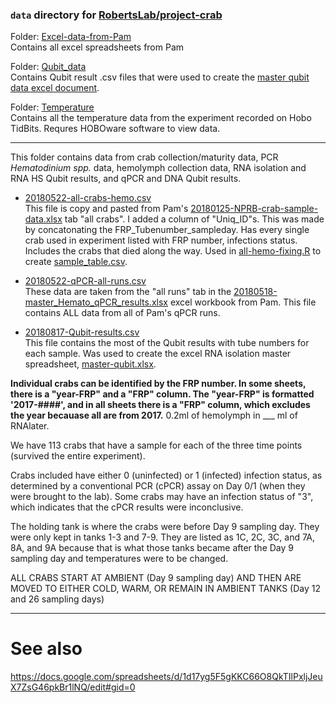 ### `data` directory for [RobertsLab/project-crab](https://github.com/RobertsLab/project-crab)

Folder: [Excel-data-from-Pam](https://github.com/RobertsLab/project-crab/tree/master/data/Excel-data-from-Pam)     
Contains all excel spreadsheets from Pam

Folder: [Qubit_data](https://github.com/RobertsLab/project-crab/tree/master/data/Qubit_data)   
Contains Qubit result .csv files that were used to create the [master qubit data excel document](https://github.com/RobertsLab/project-crab/blob/master/analyses/master-qubit.xlsx). 

Folder: [Temperature](https://github.com/RobertsLab/project-crab/tree/master/data/Temperature)    
Contains all the temperature data from the experiment recorded on Hobo TidBits. Requres HOBOware software to view data. 

---

This folder contains data from crab collection/maturity data, PCR *Hematodinium spp.* data, hemolymph collection data, RNA isolation and RNA HS Qubit results, and qPCR and DNA Qubit results.

- [20180522-all-crabs-hemo.csv](https://raw.githubusercontent.com/RobertsLab/project-crab/master/data/20180522-master-all-crabs-hemo.csv)     
This file is copy and pasted from Pam's [20180125-NPRB-crab-sample-data.xlsx](https://github.com/RobertsLab/project-crab/blob/master/data/20180125-NPRB-crab-sample-data.xlsx) tab "all crabs". I added a column of "Uniq_ID"s. This was made by concatonating the FRP_Tubenumber_sampleday. Has every single crab used in experiment listed with FRP number, infections status. Includes the crabs that died along the way. Used in [all-hemo-fixing.R](https://github.com/RobertsLab/project-crab/blob/master/scripts/all-hemo-fixing.R) to create [sample_table.csv](https://github.com/RobertsLab/project-crab/blob/master/analyses/sample_table.csv).

- [20180522-qPCR-all-runs.csv](https://raw.githubusercontent.com/RobertsLab/project-crab/master/data/20180522-master-qPCR-all-runs.csv)     
These data are taken from the "all runs" tab in the [20180518-master_Hemato_qPCR_results.xlsx](https://github.com/RobertsLab/project-crab/blob/master/data/20180518-master_Hemato_qPCR_results.xlsx) excel workbook from Pam. This file contains ALL data from all of Pam's qPCR runs. 

- [20180817-Qubit-results.csv](https://raw.githubusercontent.com/RobertsLab/project-crab/master/data/20180817-Qubit-results.csv)   
This file contains the most of the Qubit results with tube numbers for each sample. Was used to create the excel RNA isolation master spreadsheet, [master-qubit.xlsx](https://github.com/RobertsLab/project-crab/blob/master/analyses/master-qubit.xlsx).


**Individual crabs can be identified by the FRP number. In some sheets, there is a "year-FRP" and a "FRP" column. The "year-FRP" is formatted '2017-####', and in all sheets there is a "FRP" column, which excludes the year becauase all are from 2017.**
0.2ml of hemolymph in ___ ml of RNAlater. 

We have 113 crabs that have a sample for each of the three time points (survived the entire experiment).

Crabs included have either 0 (uninfected) or 1 (infected) infection status, as determined by a conventional PCR (cPCR) assay on Day 0/1 (when they were brought to the lab). Some crabs may have an infection status of "3", which indicates that the cPCR results were inconclusive. 

The holding tank is where the crabs were before Day 9 sampling day. They were only kept in tanks 1-3 and 7-9. They are listed as 1C, 2C, 3C, and 7A, 8A, and 9A because that is what those tanks became after the Day 9 sampling day and temperatures were to be changed. 

ALL CRABS START AT AMBIENT (Day 9 sampling day) AND THEN ARE MOVED TO EITHER COLD, WARM, OR REMAIN IN AMBIENT TANKS (Day 12 and 26 sampling days)


---

# See also
https://docs.google.com/spreadsheets/d/1d17yg5F5gKKC66O8QkTIlPxljJeuX7ZsG46pkBr1lNQ/edit#gid=0
